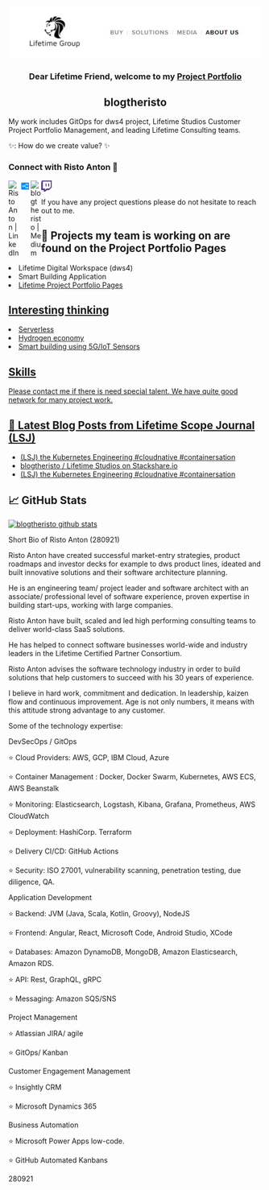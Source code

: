 <p align="center">
  <a href="https://lifetime.fi/" target="_blank" rel="noreferrer"><img src="https://github.com/blogtheristo/blogtheristo/blob/main/images/GitHub_kuva1.jpg" alt="my banner"></a>
</p>

<h3 align="center">
Dear Lifetime Friend, welcome to my <a href="https://lifetime.fi/" target="_blank" rel="noreferrer">Project Portfolio</a>
</h3>

<h2 align="center">
blogtheristo 
</h2> 

<p> My work includes GitOps for dws4 project, Lifetime Studios Customer Project Portfolio Management, and leading Lifetime Consulting teams.</p>
<p> ✨: How do we create value? ✨ </p>

### Connect with Risto Anton 🤝

<a href="https://www.linkedin.com/in/ristoanton/"><img align="left" src="https://raw.githubusercontent.com/blogtheristo/blogtheristo/main/images/linkedin.svg" alt="Risto Anton | LinkedIn" width="21px"/></a>
<a href="https://stackshare.io/blogtheristo"><img align="left" src="https://raw.githubusercontent.com/blogtheristo/blogtheristo/main/images/stack.jpg" alt="blogtheristo | StackShare" width="23px"/></a>
<a href="https://blogtheristo.medium.com/"><img align="left" src="https://raw.githubusercontent.com/blogtheristo/blogtheristo/main/images/medium.svg" alt="blogtheristo | Medium" width="21px"/></a>
<a href="https://www.twitch.tv/blogtheristo22"><img align="left" src="https://raw.githubusercontent.com/blogtheristo/blogtheristo/main/images/twitch-logo.png" alt="blogtheristo | Medium" width="21px"/></a>
</br>
</br>
If you have any project questions please do not hesitate to reach out to me.

## 🔭 Projects my team is working on are found on the Project Portfolio Pages

<li> Lifetime Digital Workspace (dws4) </li>
<li> Smart Building Application </li>
<li> <a href="https://blogtheristo.github.io/portfolio/"> Lifetime Project Portfolio Pages </li>

## Interesting thinking

<li> Serverless </li>
<li> Hydrogen economy </li>
<li> Smart building using 5G/IoT Sensors </li>

## Skills
Please contact me if there is need special talent. We have quite good network for many project work.


## 📝 Latest Blog Posts from Lifetime Scope Journal (LSJ)

- [(LSJ) the Kubernetes Engineering #cloudnative #containersation](https://lifetime.fi/blog/k8ngineering)
- [blogtheristo / Lifetime Studios on Stackshare.io](https://stackshare.io/blogtheristo)
- [(LSJ) the Kubernetes Engineering #cloudnative #containersation](https://lifetime.fi/blog/k8ngineering)


## 📈 GitHub Stats 

[![blogtheristo github stats](https://github-readme-stats.vercel.app/api?username=blogtheristo)](https://github.com/blogtheristo)

Short Bio of Risto Anton (280921)

Risto Anton have created successful market-entry strategies, product roadmaps and investor decks for example to dws product lines,  ideated and built innovative solutions and their software architecture planning. 

He is an engineering team/ project leader and software architect with an associate/ professional level of software experience, proven expertise in building start-ups, working with large companies.

Risto Anton have built, scaled and led high performing consulting teams to deliver world-class SaaS solutions. 

He has helped to connect software businesses world-wide and industry leaders in the Lifetime Certified Partner Consortium.

Risto Anton advises the software technology industry  in order to build solutions that help customers to succeed with his 30 years of experience.

I believe in hard work, commitment and dedication. In leadership, kaizen flow and continuous improvement. Age is not only numbers, it means with this attitude strong advantage to any customer.
<p></p>
<p></p>
Some of the technology expertise:
<p></p>
<p> DevSecOps / GitOps </p>
<p>⭐ Cloud Providers: AWS, GCP, IBM Cloud, Azure</p>
<p>⭐ Container Management : Docker, Docker Swarm, Kubernetes, AWS ECS, AWS Beanstalk </p>
<p>⭐ Monitoring: Elasticsearch, Logstash, Kibana, Grafana, Prometheus, AWS CloudWatch</p>
<p>⭐ Deployment: HashiCorp. Terraform</p>
<p>⭐ Delivery CI/CD: GitHub Actions</p>
<p>⭐ Security: ISO 27001, vulnerability scanning, penetration testing, due diligence, QA.</p>
<p></p>
<p>Application Development</p>
<p>⭐ Backend: JVM (Java, Scala, Kotlin, Groovy), NodeJS</p>
<p>⭐ Frontend: Angular, React, Microsoft Code, Android Studio, XCode</p>
<p>⭐ Databases: Amazon DynamoDB, MongoDB, Amazon Elasticsearch, Amazon RDS.</p>
<p>⭐ API: Rest, GraphQL, gRPC</p>
<p>⭐ Messaging: Amazon SQS/SNS</p>
<p></p>
<p>Project Management</p>
<p> ⭐ Atlassian JIRA/ agile  </p>
<p>⭐ GitOps/ Kanban</p>
<p></p>
<p>Customer Engagement Management</p>
 <p>⭐ Insightly CRM</p>
 <p>⭐ Microsoft Dynamics 365</p>
<p></p>
<p>Business Automation</p>
<p> ⭐ Microsoft Power Apps low-code.</p>
<p> ⭐ GitHub Automated Kanbans</p>
<p>280921</p>
